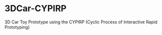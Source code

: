 # 3DCar-CYPIRP
3D Car Toy Prototype using the CYPIRP (Cyclic Process of Interactive Rapid Prototyping)
